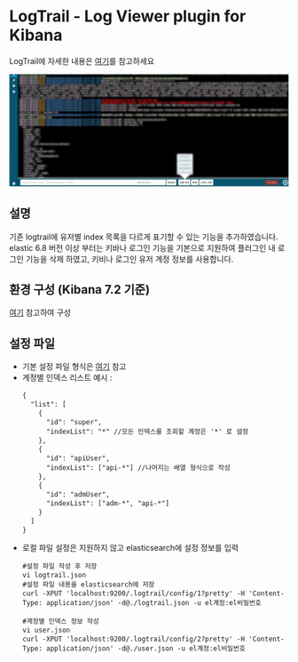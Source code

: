 # LogTrail - Log Viewer plugin for Kibana

LogTrail에 자세한 내용은 [여기](https://github.com/sivasamyk/logtrail/)를 참고하세요

![Events](screenshot.png)

## 설명
기존 logtrail에 유저별 index 목록을 다르게 표기할 수 있는 기능을 추가하였습니다.\
elastic 6.8 버전 이상 부터는 키바나 로그인 기능을 기본으로 지원하여 플러그인 내 로그인 기능을 삭제 하였고, 키비나 로그인 유저 계정 정보를 사용합니다.  

## 환경 구성 (Kibana 7.2 기준)
[여기](https://github.com/parkjungwoong/elastic-stack/blob/master/kibana/%ED%94%8C%EB%9F%AC%EA%B7%B8%EC%9D%B8%20%EA%B0%9C%EB%B0%9C%20%ED%99%98%EA%B2%BD%20%EC%84%A4%EC%A0%95.md) 참고하여 구성

## 설정 파일
 - 기본 설정 파일 형식은 [여기](https://github.com/sivasamyk/logtrail#configuration) 참고
 - 계정별 인덱스 리스트 예시 :
     ```
     {
       "list": [
         {
           "id": "super",
           "indexList": "*" //모든 인덱스를 조회할 계정은 '*' 로 설정
         },
         {
           "id": "apiUser",
           "indexList": ["api-*"] //나머지는 배열 형식으로 작성
         },
         {
           "id": "admUser",
           "indexList": ["adm-*", "api-*"]
         }
       ]
     }
     ```
 - 로컬 파일 설정은 지원하지 않고 elasticsearch에 설정 정보를 입력
    ```
    #설정 파일 작성 후 저장
    vi logtrail.json
    #설정 파일 내용을 elasticsearch에 저장
    curl -XPUT 'localhost:9200/.logtrail/config/1?pretty' -H 'Content-Type: application/json' -d@./logtrail.json -u el계정:el비밀번호
    
    #계정별 인덱스 정보 작성
    vi user.json
    curl -XPUT 'localhost:9200/.logtrail/config/2?pretty' -H 'Content-Type: application/json' -d@./user.json -u el계정:el비밀번호
    ```
